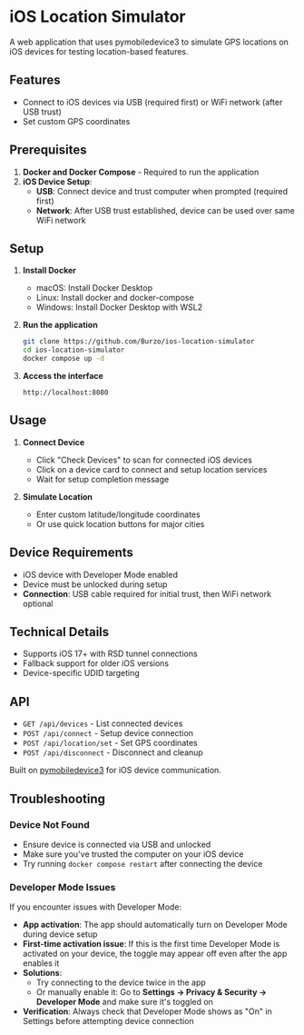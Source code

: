 # iOS Location Simulator

A web application that uses pymobiledevice3 to simulate GPS locations on iOS devices for testing location-based features.

## Features

- Connect to iOS devices via USB (required first) or WiFi network (after USB trust)
- Set custom GPS coordinates

## Prerequisites

1. **Docker and Docker Compose** - Required to run the application
2. **iOS Device Setup**:
   - **USB**: Connect device and trust computer when prompted (required first)
   - **Network**: After USB trust established, device can be used over same WiFi network

## Setup

1. **Install Docker**

   - macOS: Install Docker Desktop
   - Linux: Install docker and docker-compose
   - Windows: Install Docker Desktop with WSL2

2. **Run the application**

   ```bash
   git clone https://github.com/Burzo/ios-location-simulator
   cd ios-location-simulator
   docker compose up -d
   ```

3. **Access the interface**
   ```
   http://localhost:8080
   ```

## Usage

1. **Connect Device**

   - Click "Check Devices" to scan for connected iOS devices
   - Click on a device card to connect and setup location services
   - Wait for setup completion message

2. **Simulate Location**
   - Enter custom latitude/longitude coordinates
   - Or use quick location buttons for major cities

## Device Requirements

- iOS device with Developer Mode enabled
- Device must be unlocked during setup
- **Connection**: USB cable required for initial trust, then WiFi network optional

## Technical Details

- Supports iOS 17+ with RSD tunnel connections
- Fallback support for older iOS versions
- Device-specific UDID targeting

## API

- `GET /api/devices` - List connected devices
- `POST /api/connect` - Setup device connection
- `POST /api/location/set` - Set GPS coordinates
- `POST /api/disconnect` - Disconnect and cleanup

Built on [pymobiledevice3](https://github.com/doronz88/pymobiledevice3) for iOS device communication.

## Troubleshooting

### Device Not Found

- Ensure device is connected via USB and unlocked
- Make sure you've trusted the computer on your iOS device
- Try running `docker compose restart` after connecting the device

### Developer Mode Issues

If you encounter issues with Developer Mode:

- **App activation**: The app should automatically turn on Developer Mode during device setup
- **First-time activation issue**: If this is the first time Developer Mode is activated on your device, the toggle may appear off even after the app enables it
- **Solutions**:
  - Try connecting to the device twice in the app
  - Or manually enable it: Go to **Settings → Privacy & Security → Developer Mode** and make sure it's toggled on
- **Verification**: Always check that Developer Mode shows as "On" in Settings before attempting device connection
